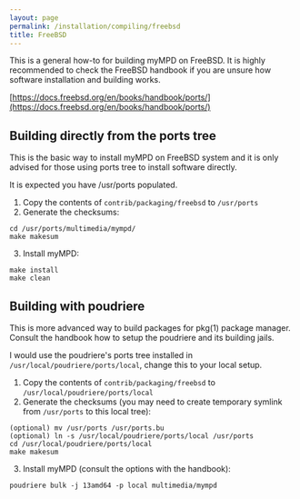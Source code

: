 ```yaml
---
layout: page
permalink: /installation/compiling/freebsd
title: FreeBSD
---
```


This is a general how-to for building myMPD on FreeBSD.
It is highly recommended to check the FreeBSD handbook if you are unsure how software installation and building works.

[https://docs.freebsd.org/en/books/handbook/ports/](https://docs.freebsd.org/en/books/handbook/ports/)


## Building directly from the ports tree
This is the basic way to install myMPD on FreeBSD system and it is only advised
for those using ports tree to install software directly.

It is expected you have /usr/ports populated.

1. Copy the contents of `contrib/packaging/freebsd` to `/usr/ports`
2. Generate the checksums:
```
cd /usr/ports/multimedia/mympd/
make makesum
```
3. Install myMPD:
```
make install
make clean
```

## Building with poudriere
This is more advanced way to build packages for pkg(1) package manager.
Consult the handbook how to setup the poudriere and its building jails.

I would use the poudriere's ports tree installed in `/usr/local/poudriere/ports/local`, change this to your local setup.

1. Copy the contents of `contrib/packaging/freebsd` to `/usr/local/poudriere/ports/local`
2. Generate the checksums (you may need to create temporary symlink from `/usr/ports` to this local tree):
```
(optional) mv /usr/ports /usr/ports.bu
(optional) ln -s /usr/local/poudriere/ports/local /usr/ports
cd /usr/local/poudriere/ports/local
make makesum
```
3. Install myMPD (consult the options with the handbook):
```
poudriere bulk -j 13amd64 -p local multimedia/mympd
```
